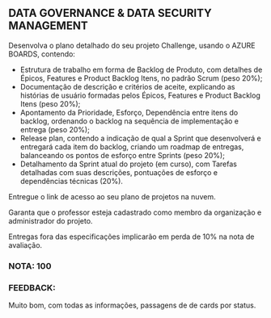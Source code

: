 ## DATA GOVERNANCE & DATA SECURITY MANAGEMENT

Desenvolva o plano detalhado do seu projeto Challenge, usando o AZURE BOARDS, contendo:

- Estrutura de trabalho em forma de Backlog de Produto, com detalhes de Épicos, Features e Product Backlog Itens, no padrão Scrum (peso 20%);
- Documentação de descrição e critérios de aceite, explicando as histórias de usuário formadas pelos Épicos, Features e Product Backlog Itens (peso 20%);
- Apontamento da Prioridade, Esforço, Dependência entre itens do backlog, ordenando o backlog na sequência de implementação e entrega (peso 20%);
- Release plan, contendo a indicação de qual a Sprint que desenvolverá e entregará cada item do backlog, criando um roadmap de entregas, balanceando os pontos de esforço entre Sprints (peso 20%);
- Detalhamento da Sprint atual do projeto (em curso), com Tarefas detalhadas com suas descrições, pontuações de esforço e dependências técnicas (20%).

Entregue o link de acesso ao seu plano de projetos na nuvem.

Garanta que o professor esteja cadastrado como membro da organização e administrador do projeto.

Entregas fora das especificações implicarão em perda de 10% na nota de avaliação.

### NOTA: 100

### FEEDBACK:

Muito bom, com todas as informações, passagens de de cards por status.

